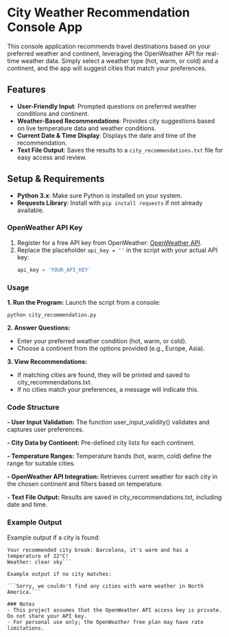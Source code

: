 # City Weather Recommendation Console App

This console application recommends travel destinations based on your preferred weather and continent, leveraging the OpenWeather API for real-time weather data. Simply select a weather type (hot, warm, or cold) and a continent, and the app will suggest cities that match your preferences.

## Features
- **User-Friendly Input**: Prompted questions on preferred weather conditions and continent.
- **Weather-Based Recommendations**: Provides city suggestions based on live temperature data and weather conditions.
- **Current Date & Time Display**: Displays the date and time of the recommendation.
- **Text File Output**: Saves the results to a `city_recommendations.txt` file for easy access and review.

## Setup & Requirements
- **Python 3.x**: Make sure Python is installed on your system.
- **Requests Library**: Install with `pip install requests` if not already available.

### OpenWeather API Key
1. Register for a free API key from OpenWeather: [OpenWeather API](https://openweathermap.org/api).
2. Replace the placeholder `api_key = ''` in the script with your actual API key:
   ```python
   api_key = 'YOUR_API_KEY'

### Usage
**1. Run the Program:** Launch the script from a console:

```python city_recommendation.py```

**2. Answer Questions:** 
- Enter your preferred weather condition (hot, warm, or cold).
- Choose a continent from the options provided (e.g., Europe, Asia).

**3. View Recommendations:**
- If matching cities are found, they will be printed and saved to city_recommendations.txt.
- If no cities match your preferences, a message will indicate this.

### Code Structure
**- User Input Validation:** The function user_input_validity() validates and captures user preferences.

**- City Data by Continent:** Pre-defined city lists for each continent.

**- Temperature Ranges:** Temperature bands (hot, warm, cold) define the range for suitable cities.

**- OpenWeather API Integration:** Retrieves current weather for each city in the chosen continent and filters based on temperature.

**- Text File Output:** Results are saved in city_recommendations.txt, including date and time.

### Example Output
Example output if a city is found:
```Current date and time: 2023-11-07 14:30
Your recommended city break: Barcelona, it's warm and has a temperature of 22°C!
Weather: clear sky```

Example output if no city matches:

```Sorry, we couldn't find any cities with warm weather in North America.```

### Notes 
- This project assumes that the OpenWeather API access key is private. Do not share your API key.
- For personal use only; the OpenWeather free plan may have rate limitations.

